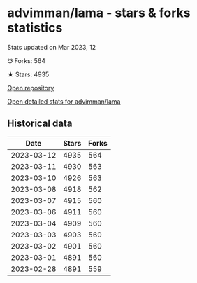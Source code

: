 # advimman/lama - stars & forks statistics

Stats updated on Mar 2023, 12

☋ Forks: 564

★ Stars: 4935

[Open repository](https://github.com/advimman/lama)

[Open detailed stats for advimman/lama](https://reviewgithub.com/rep/advimman/lama)

## Historical data
| Date | Stars | Forks |
|------|-------|-------|
| 2023-03-12 | 4935 | 564 | 
| 2023-03-11 | 4930 | 563 | 
| 2023-03-10 | 4926 | 563 | 
| 2023-03-08 | 4918 | 562 | 
| 2023-03-07 | 4915 | 560 | 
| 2023-03-06 | 4911 | 560 | 
| 2023-03-04 | 4909 | 560 | 
| 2023-03-03 | 4903 | 560 | 
| 2023-03-02 | 4901 | 560 | 
| 2023-03-01 | 4891 | 560 | 
| 2023-02-28 | 4891 | 559 | 

